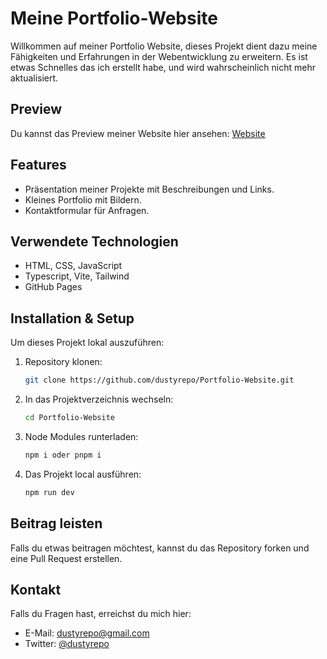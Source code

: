 # Meine Portfolio-Website

Willkommen auf meiner Portfolio Website, dieses Projekt dient dazu meine Fähigkeiten und Erfahrungen in der Webentwicklung zu erweitern. Es ist etwas Schnelles das ich erstellt habe, und wird wahrscheinlich nicht mehr aktualisiert.

## Preview

Du kannst das Preview meiner Website hier ansehen: [Website](https://dustyrepo.github.io/Portfolio-Website/)

## Features

- Präsentation meiner Projekte mit Beschreibungen und Links.
- Kleines Portfolio mit Bildern.
- Kontaktformular für Anfragen.

## Verwendete Technologien

- HTML, CSS, JavaScript
- Typescript, Vite, Tailwind
- GitHub Pages

## Installation & Setup

Um dieses Projekt lokal auszuführen:

1. Repository klonen:
   ```sh
   git clone https://github.com/dustyrepo/Portfolio-Website.git
   ```
2. In das Projektverzeichnis wechseln:
   ```sh
   cd Portfolio-Website
   ```
3. Node Modules runterladen:
   ```sh
   npm i oder pnpm i
   ```
4. Das Projekt local ausführen:
   ```sh
   npm run dev
   ```

## Beitrag leisten

Falls du etwas beitragen möchtest, kannst du das Repository forken und eine Pull Request erstellen.

## Kontakt

Falls du Fragen hast, erreichst du mich hier:

- E-Mail: dustyrepo@gmail.com
- Twitter: [@dustyrepo](https://twitter.com/dustyrepo)
